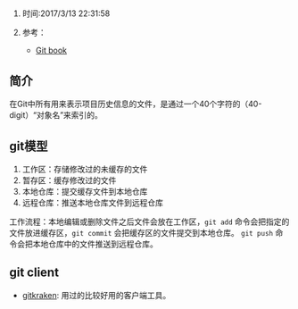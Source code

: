 ##   
1. 时间:2017/3/13 22:31:58 
2. 参考：
  
	* [Git book](https://git-scm.com/book/en/v2)

## 简介  

在Git中所有用来表示项目历史信息的文件，是通过一个40个字符的（40-digit）“对象名”来索引的。




## git模型
  
1. 工作区：存储修改过的未缓存的文件
2. 暂存区：缓存修改过的文件
3. 本地仓库：提交缓存文件到本地仓库
4. 远程仓库：推送本地仓库文件到远程仓库

工作流程：本地编辑或删除文件之后文件会放在工作区，`git add` 命令会把指定的文件放进缓存区，`git commit` 会把缓存区的文件提交到本地仓库。 `git push` 命令会把本地仓库中的文件推送到远程仓库。

## git client 

* [gitkraken](https://www.gitkraken.com/): 用过的比较好用的客户端工具。  



